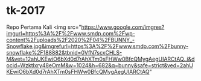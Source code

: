 # tk-2017
Repo Pertama Kali
<img src="https://www.google.com/imgres?imgurl=https%3A%2F%2Fwww.smdp.com%2Fwp-content%2Fuploads%2F2020%2F04%2FBUNNY_-Snowflake.jpg&imgrefurl=https%3A%2F%2Fwww.smdp.com%2Fbunny-snowflake%2F188882&tbnid=0VfN7scxCHLS-M&vet=12ahUKEwiO6bXd0d7rAhXTm0sFHWw0BfcQMygAegUIARCtAQ..i&docid=Wzktlxry48eOmM&w=1024&h=682&q=bunny&safe=strict&ved=2ahUKEwiO6bXd0d7rAhXTm0sFHWw0BfcQMygAegUIARCtAQ"
